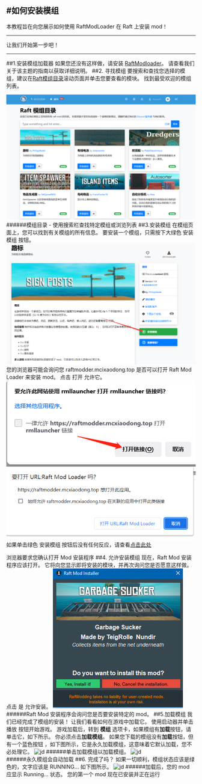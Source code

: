 #如何安装模组
---

本教程旨在向您展示如何使用 RaftModLoader 在 Raft 上安装 mod！

---

让我们开始第一步吧！ 

---
##1.安装模组加载器 
如果您还没有这样做，请安装 [RaftModloader](https://raftmodder.mcxiaodong.top/download)。  请查看我们关于该主题的指南以获取详细说明。 
##2. 寻找模组 
要搜索和查找您选择的模组，建议在[Raft模组目录](https://raftmodder.mcxiaodong.top/mods)滚动页面并单击您要查看的模块。 找到最受欢迎的模组列表。

![jd](./modwebsite.png)
######模组目录 - 使用搜索栏查找特定模组或浏览列表 
##3.安装模组 
在模组页面上，您可以找到有关模组的所有信息。  要安装一个模组，只需按下大绿色 安装模组 按钮。
![jd](./installmod.png) 
您的浏览器可能会询问您 raftmodder.mcixaodong.top 是否可以打开 Raft Mod Loader 来安装 mod。  点击 打开 允许它。  
![jd](./installmod2.png) 
![jd](./installmod2_1.png) 
如果单击绿色 安装模组 按钮后没有任何反应，请查看[点击此处](../)

浏览器要求您确认打开 Mod 安装程序 
##4. 允许安装模组 
现在，Raft Mod 安装程序应该打开。  它将向您显示即将安装的模块，并再次询问您是否愿意这样做。点击 是 允许安装。 
![jd](./unknown.png) 
######Raft Mod 安装程序会询问您是否要安装特定的 mod。 
##5.加载模组 
我们已经完成了模组的安装！   让我们看看如何在游戏中加载它。   使用启动器并单击 播放 按钮开始游戏。   游戏加载后，转到 **模组** 选项卡，如果模组有**加载**按钮，请单击它，如下所示。  你必须点击**加载模组**。 
如果您下载的模组没有**加载**按钮，但有一个蓝色按钮 ，如下图所示，它是永久加载模组，这意味着它默认加载，您不必处理它。 
![jd](./unknown2.png) 
######单击加载模组以加载模组。
![jd](./unknown2.png)  
######永久模组会自动加载 
##6. 完成了吗？ 
如果一切顺利，模组状态应该是绿色的，文字应该是 RUNNING... 如下图所示。 
![jd](./unknown2.png) 
######加载后，您的 mod 应显示 Running... 状态。 
您的第一个 mod 现在已安装并正在运行